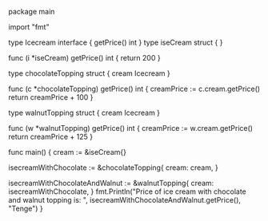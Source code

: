 package main

import "fmt"

type Icecream interface {
	getPrice() int
}
type iseCream struct {
}

func (i *iseCream) getPrice() int {
	return 200
}

type chocolateTopping struct {
	cream Icecream
}

func (c *chocolateTopping) getPrice() int {
	creamPrice := c.cream.getPrice()
	return creamPrice + 100
}

type walnutTopping struct {
	cream Icecream
}

func (w *walnutTopping) getPrice() int {
	creamPrice := w.cream.getPrice()
	return creamPrice + 125
}

func main() {
	cream := &iseCream{}

isecreamWithChocolate := &chocolateTopping{
		cream: cream,
	}

isecreamWithChocolateAndWalnut := &walnutTopping{
		cream: isecreamWithChocolate,
	}
fmt.Println("Price of ice cream with chocolate and walnut topping is: ", isecreamWithChocolateAndWalnut.getPrice(), "Tenge")
}

